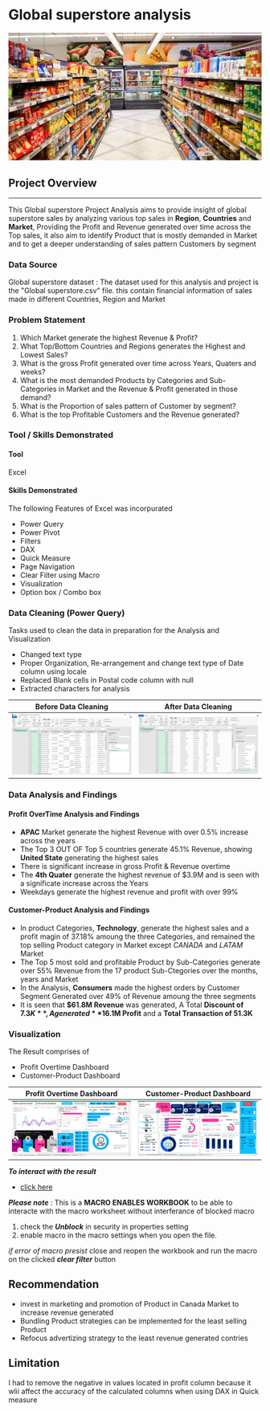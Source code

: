 # Global superstore analysis

![](global_superstore.jpeg)
  
## Project Overview
---

This Global superstore Project Analysis aims to provide insight of global superstore sales by analyzing various top sales in **Region**, **Countries** and **Market**, Providing the Profit and Revenue generated over time across the Top sales, it also aim to identify Product that is mostly demanded in Market and to get a deeper understanding of sales pattern Customers by segment

### Data Source

Global superstore dataset : The dataset used for this analysis and project is the "Global superstore.csv" file. this contain financial information of sales made in different Countries, Region and Market

### Problem Statement
1. Which Market generate the highest Revenue & Profit?
2. What Top/Bottom Countries and Regions generates the Highest and Lowest Sales?
3. What is the gross Profit generated over time across Years, Quaters and weeks?
4. What is the most demanded Products by Categories and Sub-Categories in Market and the Revenue & Profit generated in those demand?
5. What is the Proportion of sales pattern of Customer by segment?
6. What is the top Profitable Customers and the Revenue generated?

### Tool / Skills Demonstrated

#### Tool

Excel

#### Skills Demonstrated

The following Features of Excel was incorpurated
- Power Query
- Power Pivot
- Filters
- DAX
- Quick Measure
- Page Navigation
- Clear Filter using Macro
- Visualization
- Option box / Combo box

### Data Cleaning (Power Query)

Tasks used to clean the data in preparation for the Analysis and Visualization
- Changed text type
- Proper Organization, Re-arrangement and change text type of Date column using locale
- Replaced Blank cells in Postal code column with null
- Extracted characters for analysis

Before Data Cleaning                                |                         After Data Cleaning
:--------------------------------------------------:|:--------------------------------------------:
![](data_before_cleaning_in_global_superstore.png) |  ![](after_cleaning_of_global_superstore.png)

### Data Analysis and Findings

#### Profit OverTime Analysis and Findings

- **APAC** Market generate the highest Revenue with over 0.5% increase across the years
- The Top 3 OUT OF Top 5 countries generate 45.1% Revenue, showing **United State** generating the highest sales
- There is significant increase in gross Profit & Revenue overtime
- The **4th Quater** generate the highest revenue of $3.9M and is seen with a significate increase across the Years
- Weekdays generate the highest revenue and profit with over 99%

#### Customer-Product Analysis and Findings

- In product Categories, **Technology**, generate the highest sales and a profit magin of 37.18% amoung the three Categories, and remained the top selling Product category in Market except _CANADA_ and _LATAM_ Market
- The Top 5 most sold and profitable Product by Sub-Categories generate over 55% Revenue from the 17 product Sub-Ctegories over the months, years and Market
- In the Analysis, **Consumers** made the highest orders by Customer Segment Generated over 49% of Revenue amoung the three segments
- It is seen that **$61.8M Revenue** was generated, A Total **Discount of $7.3K**, A generated **$16.1M Profit** and a **Total Transaction of 51.3K**

### Visualization 

The Result comprises of
- Profit Overtime Dashboard
- Customer-Product Dashboard

Profit Overtime Dashboard                      |                     Customer-Product Dashboard                
:---------------------------------------------:|:-----------------------------------------------:
![](Visualization_of_Global_superstore_1.png) |  ![](Visualization_of_Global_superstore_2.png)


**_To interact with the result_**
- [click here](Analysis_of_globalsuperstore_data.xlsm)

**_Please note_** : This is a **MACRO ENABLES WORKBOOK** to be able to interacte with the macro worksheet without interferance of blocked macro
1. check the **_Unblock_** in security in properties setting
2. enable macro in the macro settings when you open the file.
 
_if error of macro presist_ close and reopen the workbook and run the macro on the clicked **_clear filter_** button

## Recommendation

- invest in marketing and promotion of Product in Canada Market to increase revenue generated
- Bundling Product strategies can be implemented for the least selling Product
- Refocus advertizing strategy to the least revenue generated contries

## Limitation
I had to remove the negative in values located in profit column because it wlii affect the accuracy of the calculated columns when using DAX in Quick measure
